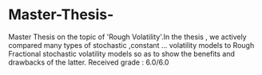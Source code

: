 # Master-Thesis-
Master Thesis on the topic of 'Rough Volatility'.In the thesis , we actively compared many types of stochastic ,constant ... volatility models to Rough Fractional
stochastic volatility models so as to show the benefits and drawbacks of the latter. Received grade : 6.0/6.0 

